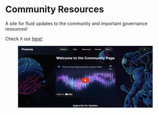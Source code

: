# Community Resources

A site for fluid updates to the community and important governance resources!

Check it out [here!](https://premia.community/)

<figure><img src="../.gitbook/assets/image (17).png" alt=""><figcaption></figcaption></figure>
